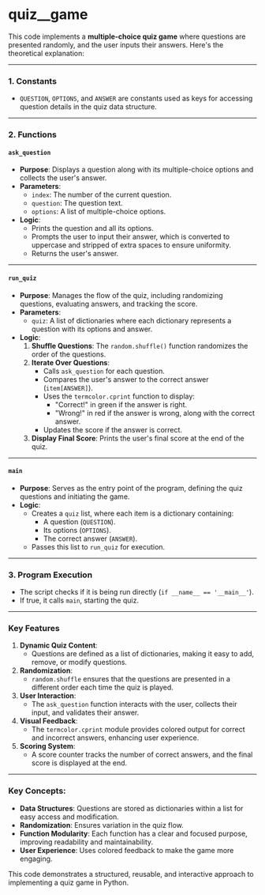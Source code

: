 # quiz__game

This code implements a **multiple-choice quiz game** where questions are presented randomly, and the user inputs their answers. Here's the theoretical explanation:

---

### **1. Constants**
- `QUESTION`, `OPTIONS`, and `ANSWER` are constants used as keys for accessing question details in the quiz data structure.

---

### **2. Functions**

#### **`ask_question`**
- **Purpose**: Displays a question along with its multiple-choice options and collects the user's answer.
- **Parameters**:
  - `index`: The number of the current question.
  - `question`: The question text.
  - `options`: A list of multiple-choice options.
- **Logic**:
  - Prints the question and all its options.
  - Prompts the user to input their answer, which is converted to uppercase and stripped of extra spaces to ensure uniformity.
  - Returns the user's answer.

---

#### **`run_quiz`**
- **Purpose**: Manages the flow of the quiz, including randomizing questions, evaluating answers, and tracking the score.
- **Parameters**:
  - `quiz`: A list of dictionaries where each dictionary represents a question with its options and answer.
- **Logic**:
  1. **Shuffle Questions**: The `random.shuffle()` function randomizes the order of the questions.
  2. **Iterate Over Questions**:
     - Calls `ask_question` for each question.
     - Compares the user's answer to the correct answer (`item[ANSWER]`).
     - Uses the `termcolor.cprint` function to display:
       - "Correct!" in green if the answer is right.
       - "Wrong!" in red if the answer is wrong, along with the correct answer.
     - Updates the score if the answer is correct.
  3. **Display Final Score**: Prints the user's final score at the end of the quiz.

---

#### **`main`**
- **Purpose**: Serves as the entry point of the program, defining the quiz questions and initiating the game.
- **Logic**:
  - Creates a `quiz` list, where each item is a dictionary containing:
    - A question (`QUESTION`).
    - Its options (`OPTIONS`).
    - The correct answer (`ANSWER`).
  - Passes this list to `run_quiz` for execution.

---

### **3. Program Execution**
- The script checks if it is being run directly (`if __name__ == '__main__'`).
- If true, it calls `main`, starting the quiz.

---

### **Key Features**
1. **Dynamic Quiz Content**:
   - Questions are defined as a list of dictionaries, making it easy to add, remove, or modify questions.
2. **Randomization**:
   - `random.shuffle` ensures that the questions are presented in a different order each time the quiz is played.
3. **User Interaction**:
   - The `ask_question` function interacts with the user, collects their input, and validates their answer.
4. **Visual Feedback**:
   - The `termcolor.cprint` module provides colored output for correct and incorrect answers, enhancing user experience.
5. **Scoring System**:
   - A score counter tracks the number of correct answers, and the final score is displayed at the end.

---

### **Key Concepts**:
- **Data Structures**: Questions are stored as dictionaries within a list for easy access and modification.
- **Randomization**: Ensures variation in the quiz flow.
- **Function Modularity**: Each function has a clear and focused purpose, improving readability and maintainability.
- **User Experience**: Uses colored feedback to make the game more engaging.

This code demonstrates a structured, reusable, and interactive approach to implementing a quiz game in Python.
